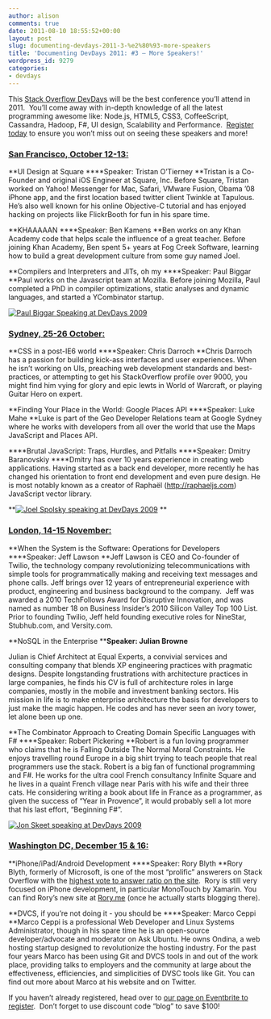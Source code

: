 ```yaml
---
author: alison
comments: true
date: 2011-08-10 18:55:52+00:00
layout: post
slug: documenting-devdays-2011-3-%e2%80%93-more-speakers
title: 'Documenting DevDays 2011: #3 – More Speakers!'
wordpress_id: 9279
categories:
- devdays
---
```


This [Stack Overflow DevDays](http://devdays.stackoverflow.com/) will be the best conference you’ll attend in 2011.  You’ll come away with in-depth knowledge of all the latest programming awesome like: Node.js, HTML5, CSS3, CoffeeScript, Cassandra, Hadoop, F#, UI design, Scalability and Performance.  [Register today](http://stackoverflow.eventbrite.com/) to ensure you won’t miss out on seeing these speakers and more!


### [San Francisco, October 12-13:](http://devdays.stackoverflow.com/san-francisco/)


**UI Design at Square
****Speaker: Tristan O’Tierney
**Tristan is a Co-Founder and original iOS Engineer at Square, Inc. Before Square, Tristan worked on Yahoo! Messenger for Mac, Safari, VMware Fusion, Obama ’08 iPhone app, and the first location based twitter client Twinkle at Tapulous. He’s also well known for his online Objective-C tutorial and has enjoyed hacking on projects like FlickrBooth for fun in his spare time.

**KHAAAAAN
****Speaker: Ben Kamens
**Ben works on any Khan Academy code that helps scale the influence of a great teacher. Before joining Khan Academy, Ben spent 5+ years at Fog Creek Software, learning how to build a great development culture from some guy named Joel.

**Compilers and Interpreters and JITs, oh my
****Speaker: Paul Biggar
**Paul works on the Javascript team at Mozilla. Before joining Mozilla, Paul completed a PhD in compiler optimizations, static analyses and dynamic languages, and started a YCombinator startup.

[![Paul Biggar Speaking at DevDays 2009](http://blog.stackoverflow.com/wp-content/uploads/PaulBiggar.jpg)](http://www.flickr.com/photos/pepez/4054502960/in/pool-1256992@N21/)


### [Sydney, 25-26 October:](http://devdays.stackoverflow.com/sydney/)


**CSS in a post-IE6 world
****Speaker: Chris Darroch
**Chris Darroch has a passion for building kick-ass interfaces and user experiences. When he isn’t working on UIs, preaching web development standards and best-practices, or attempting to get his StackOverflow profile over 9000, you might find him vying for glory and epic lewts in World of Warcraft, or playing Guitar Hero on expert.

**Finding Your Place in the World: Google Places API
****Speaker: Luke Mahe
**Luke is part of the Geo Developer Relations team at Google Sydney where he works with developers from all over the world that use the Maps JavaScript and Places API.

****Brutal JavaScript: Traps, Hurdles, and Pitfalls
****Speaker: Dmitry Baranovskiy
****Dmitry has over 10 years experience in creating web applications. Having started as a back end developer, more recently he has changed his orientation to front end development and even pure design. He is most notably known as a creator of Raphaël (http://raphaeljs.com) JavaScript vector library.

**[![Joel Spolsky speaking at DevDays 2009](http://blog.stackoverflow.com/wp-content/uploads/JoelSpolsky.jpg)](http://www.flickr.com/photos/hyfen/4046014244/sizes/m/in/photostream/)
**


### [London, 14-15 November:](http://devdays.stackoverflow.com/london/)


**When the System is the Software: Operations for Developers
****Speaker: Jeff Lawson
**Jeff Lawson is CEO and Co-founder of Twilio, the technology company revolutionizing telecommunications with simple tools for programmatically making and receiving text messages and phone calls. Jeff brings over 12 years of entrepreneurial experience with product, engineering and business background to the company.  Jeff was awarded a 2010 TechFollows Award for Disruptive Innovation, and was named as number 18 on Business Insider’s 2010 Silicon Valley Top 100 List. Prior to founding Twilio, Jeff held founding executive roles for NineStar, Stubhub.com, and Versity.com.

**NoSQL in the Enterprise
****Speaker: Julian Browne**

Julian is Chief Architect at Equal Experts, a convivial services and consulting company that blends XP engineering practices with pragmatic designs. Despite longstanding frustrations with architecture practices in large companies, he finds his CV is full of architecture roles in large companies, mostly in the mobile and investment banking sectors. His mission in life is to make enterprise architecture the basis for developers to just make the magic happen. He codes and has never seen an ivory tower, let alone been up one.

**The Combinator Approach to Creating Domain Specific Languages with F#
****Speaker: Robert Pickering
**Robert is a fun loving programmer who claims that he is Falling Outside The Normal Moral Constraints. He enjoys travelling round Europe in a big shirt trying to teach people that real programmers use the stack. Robert is a big fan of functional programming and F#. He works for the ultra cool French consultancy Infinite Square and he lives in a quaint French village near Paris with his wife and their three cats. He considering writing a book about life in France as a programmer, as given the success of “Year in Provence”, it would probably sell a lot more that his last effort, “Beginning F#”.

[![Jon Skeet speaking at DevDays 2009](http://blog.stackoverflow.com/wp-content/uploads/JonSkeet.jpg)](http://www.flickr.com/photos/adewale_oshineye/4055530942/in/pool-1256992@N21/)


### [Washington DC, December 15 & 16:](http://devdays.stackoverflow.com/washington-dc/)


**iPhone/iPad/Android Development
****Speaker: Rory Blyth
**Rory Blyth, formerly of Microsoft, is one of the most “prolific” answerers on Stack Overflow with the [highest vote to answer ratio on the site](http://data.stackexchange.com/stackoverflow/s/95/top-500-answerers-on-the-site).  Rory is still very focused on iPhone development, in particular MonoTouch by Xamarin. You can find Rory’s new site at [Rory.me](http://www.rory.me/) (once he actually starts blogging there).

**DVCS, if you’re not doing it - you should be
****Speaker: Marco Ceppi
**Marco Ceppi is a professional Web Developer and Linux Systems Administrator, though in his spare time he is an open-source developer/advocate and moderator on Ask Ubuntu. He owns Ondina, a web hosting startup designed to revolutionize the hosting industry. For the past four years Marco has been using Git and DVCS tools in and out of the work place, providing talks to employers and the community at large about the effectiveness, efficiencies, and simplicities of DVSC tools like Git. You can find out more about Marco at his website and on Twitter.



If you haven’t already registered, head over to [our page on Eventbrite to register](http://stackoverflow.eventbrite.com/).  Don’t forget to use discount code “blog” to save $100!
